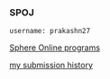 ### SPOJ ###

```username: prakashn27```

[Sphere Online programs](http://www.spoj.com/problems/)

[my submission history](http://www.spoj.com/status/prakashn27/)

